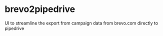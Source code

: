 # brevo2pipedrive
UI to streamline the export from campaign data from brevo.com directly to pipedrive
